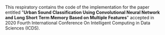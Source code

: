This respiratory contains the code of the implementation for the paper entitled "**Urban Sound Classification Using Convolutional Neural Network and Long Short Term Memory Based on Multiple Features**" accepted in 2020 Fourth International Conference On Intelligent Computing in Data Sciences (ICDS).
